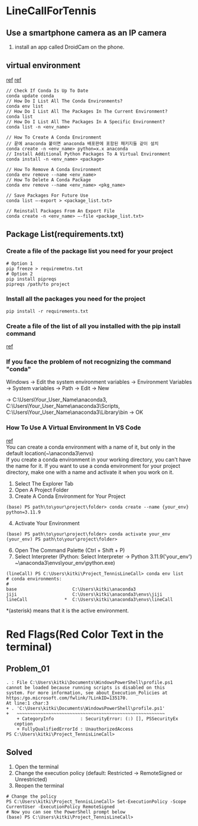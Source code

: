 # LineCallForTennis

## Use a smartphone camera as an IP camera
1. install an app called DroidCam on the phone.

## virtual environment
[ref](https://docs.kanaries.net/topics/Python/conda-remove-environment)
[ref](https://conda.io/projects/conda/en/latest/user-guide/tasks/manage-pkgs.html)
```
// Check If Conda Is Up To Date
conda update conda
// How Do I List All The Conda Environments?
conda env list
// How Do I List All The Packages In The Current Environment?
conda list
// How Do I List All The Packages In A Specific Environment?
conda list -n <env_name>

// How To Create A Conda Environment
// 끝에 anaconda 붙이면 anaconda 배포판에 포함된 패키지들 같이 설치
conda create -n <env_name> python=x.x anaconda
// Install Additional Python Packages To A Virtual Environment
conda install -n <env_name> <package>

// How To Remove A Conda Environment
conda env remove --name <env_name>
// How To Delete A Conda Package
conda env remove --name <env_name> <pkg_name>

// Save Packages For Future Use
conda list –-export > <package_list.txt>

// Reinstall Packages From An Export File
conda create -n <env_name> –-file <package_list.txt>
```

## Package List(requirements.txt)
### Create a file of the package list you need for your project
```
# Option 1
pip freeze > requiremetns.txt
# Option 2
pip install pipreqs
pipreqs /path/to project
```
### Install all the packages you need for the project
```
pip install -r requirements.txt
```

### Create a file of the list of all you installed with the pip install command
[ref](https://stackoverflow.com/questions/31684375/automatically-create-file-requirements-txt)



### If you face the problem of not recognizing the command "conda"

Windows -> Edit the system environment variables -> Environment Variables -> System variables -> Path -> Edit -> New

-> C:\Users\Your_User_Name\anaconda3, C:\Users\Your_User_Name\anaconda3\Scripts, C:\Users\Your_User_Name\anaconda3\Library\bin -> OK



### How To Use A Virtual Environment In VS Code
[ref](https://code.visualstudio.com/docs/python/environments)</br>
You can create a conda environment with a name of it, but only in the default location(~\anaconda3\envs\)</br>
If you create a conda environment in your working directory, you can't have the name for it.
If you want to use a conda environment for your project directory, make one with a name and activate it when you work on it.
1. Select The Explorer Tab
2. Open A Project Folder
3. Create A Conda Environment for Your Project
```
(base) PS path\to\your\project\folder> conda create --name {your_env} python=3.11.9
```
4. Activate Your Environment
```
(base) PS path\to\your\project\folder> conda activate your_env
(your_env) PS path\to\your\project\folder> 
```
6. Open The Command Palette (Ctrl + Shift + P)
7. Select Interpreter (Python: Select Interpreter -> Python 3.11.9('your_env') ~\anaconda3\envs\your_env\python.exe)
```
(lineCall) PS C:\Users\kitki\Project_TennisLineCall> conda env list
# conda environments:
#
base                     C:\Users\kitki\anaconda3
jiji                     C:\Users\kitki\anaconda3\envs\jiji
lineCall              *  C:\Users\kitki\anaconda3\envs\lineCall
```
*(asterisk) means that it is the active environment.



# Red Flags(Red Color Text in the terminal)
## Problem_01
```
. : File C:\Users\kitki\Documents\WindowsPowerShell\profile.ps1
cannot be loaded because running scripts is disabled on this
system. For more information, see about_Execution_Policies at
https:/go.microsoft.com/fwlink/?LinkID=135170.
At line:1 char:3
+ . 'C:\Users\kitki\Documents\WindowsPowerShell\profile.ps1'
+   ~~~~~~~~~~~~~~~~~~~~~~~~~~~~~~~~~~~~~~~~~~~~~~~~~~~~~~~~
    + CategoryInfo          : SecurityError: (:) [], PSSecurityEx
   ception
    + FullyQualifiedErrorId : UnauthorizedAccess
PS C:\Users\kitki\Project_TennisLineCall>
```
## Solved
1. Open the terminal
2. Change the execution policy (default: Restricted -> RemoteSigned or Unrestricted)
3. Reopen the terminal
```
# Change the policy
PS C:\Users\kitki\Project_TennisLineCall> Set-ExecutionPolicy -Scope CurrentUser -ExecutionPolicy RemoteSigned
# Now you can see the PowerShell prompt below
(base) PS C:\Users\kitki\Project_TennisLineCall>
```
